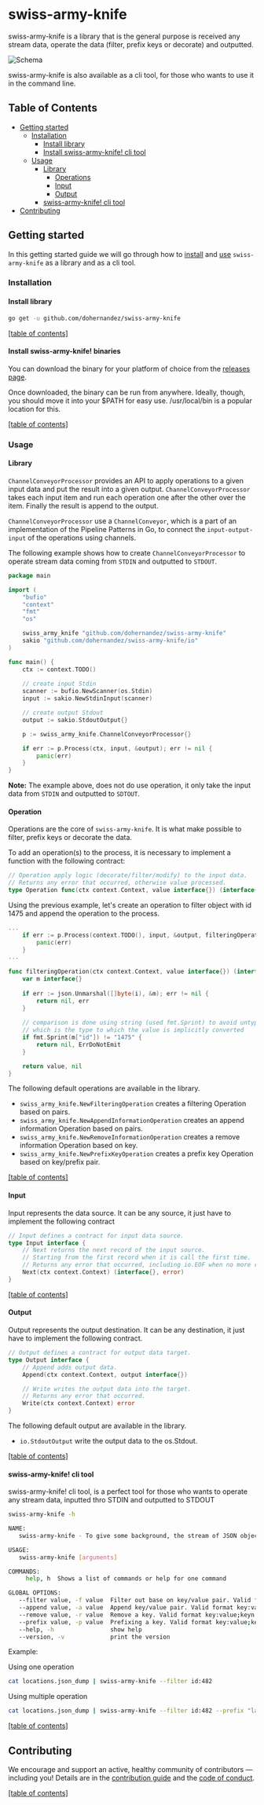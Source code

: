 # swiss-army-knife

swiss-army-knife is a library that is the general purpose is received any stream data, operate the data (filter, prefix keys or decorate) and outputted.

![Schema](schema-process.png)

swiss-army-knife is also available as a cli tool, for those who wants to use it in the command line.

## Table of Contents

- [Getting started](#getting-started)
    - [Installation](#installation)
        - [Install library](#install-library)
        - [Install swiss-army-knife! cli tool](#install-binaries)
    - [Usage](#usage)
        - [Library](#library)
            - [Operations](#operations)
            - [Input](#input)
            - [Output](#output)
        - [swiss-army-knife! cli tool](#swiss-army-knife!-cli-tool)
- [Contributing](#contributing)

## Getting started

In this getting started guide we will go through how to [install](#installation) and [use](#usage) `swiss-army-knife` as a library and as a cli tool. 

### Installation

#### Install library

```bash
go get -u github.com/dohernandez/swiss-army-knife
```

[[table of contents]](#table-of-contents)

<a name="install-binaries"></a>
#### Install swiss-army-knife! binaries

You can download the binary for your platform of choice from the [releases page](https://github.com/dohernandez/swiss-army-knife/releases/latest).

Once downloaded, the binary can be run from anywhere. Ideally, though, you should move it into your $PATH for easy use. /usr/local/bin is a popular location for this.

[[table of contents]](#table-of-contents)

### Usage

#### Library

`ChannelConveyorProcessor` provides an API to apply operations to a given input data and put the result into a given output. `ChannelConveyorProcessor` takes each 
input item and run each operation one after the other over the item. Finally the result is append to the output. 

`ChannelConveyorProcessor` use a `ChannelConveyor`, which is a part of an implementation of the Pipeline Patterns in Go, to connect the `input-output-input` of the operations using channels.

The following example shows how to create `ChannelConveyorProcessor` to operate stream data coming from `STDIN` and outputted to `STDOUT`.

```go
package main

import (
    "bufio"
    "context"
    "fmt"
    "os"

    swiss_army_knife "github.com/dohernandez/swiss-army-knife"
    sakio "github.com/dohernandez/swiss-army-knife/io"
)

func main() {
	ctx := context.TODO()
	
	// create input Stdin
    scanner := bufio.NewScanner(os.Stdin)
    input := sakio.NewStdinInput(scanner)

    // create output Stdout
    output := sakio.StdoutOutput{}

    p := swiss_army_knife.ChannelConveyorProcessor{}

    if err := p.Process(ctx, input, &output); err != nil {
        panic(err)
    }
}
```

**Note:** The example above, does not do use operation, it only take the input data from `STDIN` and outputted to `SDTOUT`.

#### Operation

Operations are the core of `swiss-army-knife`. It is what make possible to filter, prefix keys or decorate the data.

To add an operation(s) to the process, it is necessary to implement a function with the following contract:

```go
// Operation apply logic (decorate/filter/modify) to the input data.
// Returns any error that occurred, otherwise value processed.
type Operation func(ctx context.Context, value interface{}) (interface{}, error)
```

Using the previous example, let's create an operation to filter object with id 1475 and append the operation to the process.

```go
...
    if err := p.Process(context.TODO(), input, &output, filteringOperation); err != nil {
        panic(err)
    }
...
    
func filteringOperation(ctx context.Context, value interface{}) (interface{}, error) {
    var m interface{}
    
    if err := json.Unmarshal([]byte(i), &m); err != nil {
        return nil, err
    }
    
    // comparison is done using string (used fmt.Sprint) to avoid untyped constant
    // which is the type to which the value is implicitly converted
    if fmt.Sprint(m["id"]) != "1475" {
        return nil, ErrDoNotEmit
    }

    return value, nil
}
```

The following default operations are available in the library.

- `swiss_army_knife.NewFilteringOperation` creates a filtering Operation based on pairs.
- `swiss_army_knife.NewAppendInformationOperation` creates an append information Operation based on pairs.
- `swiss_army_knife.NewRemoveInformationOperation` creates a remove information Operation based on key.
- `swiss_army_knife.NewPrefixKeyOperation` creates a prefix key Operation based on key/prefix pair.

[[table of contents]](#table-of-contents)

#### Input

Input represents the data source. It can be any source, it just have to implement the following contract

```go
// Input defines a contract for input data source.
type Input interface {
	// Next returns the next record of the input source.
	// Starting from the first record when it is call the first time.
	// Returns any error that occurred, including io.EOF when no more record is available.
	Next(ctx context.Context) (interface{}, error)
}
```

[[table of contents]](#table-of-contents)

#### Output

Output represents the output destination. It can be any destination, it just have to implement the following contract.

```go
// Output defines a contract for output data target.
type Output interface {
	// Append adds output data.
	Append(ctx context.Context, output interface{})

	// Write writes the output data into the target.
	// Returns any error that occurred.
	Write(ctx context.Context) error
}
```

The following default output are available in the library.

- `io.StdoutOutput` write the output data to the os.Stdout.

[[table of contents]](#table-of-contents)

#### swiss-army-knife! cli tool

swiss-army-knife! cli tool, is a perfect tool for those who wants to operate any stream data, inputted thro STDIN and outputted to STDOUT

```bash
swiss-army-knife -h

NAME:
   swiss-army-knife - To give some background, the stream of JSON objects can be locations updates from drivers, comments about rides etc. 

USAGE:
   swiss-army-knife [arguments]

COMMANDS:
     help, h  Shows a list of commands or help for one command

GLOBAL OPTIONS:
   --filter value, -f value  Filter out base on key/value pair. Valid format key:value;keyn:valuen. Example id:347.
   --append value, -a value  Append key/value pair. Valid format key:value;keyn:valuen. Example id:347.
   --remove value, -r value  Remove a key. Valid format key:value;keyn:valuen. Example id:347.
   --prefix value, -p value  Prefixing a key. Valid format key:value;keyn:valuen. Example id:347.
   --help, -h                show help
   --version, -v             print the version
```

Example:

Using one operation

```bash
cat locations.json_dump | swiss-army-knife --filter id:482
```

Using multiple operation

```bash
cat locations.json_dump | swiss-army-knife --filter id:482 --prefix "lat:c_;lng:c_"
```

[[table of contents]](#table-of-contents)

## Contributing

We encourage and support an active, healthy community of contributors — including you! Details are in the [contribution guide](CONTRIBUTING.md) and the [code of conduct](CODE_OF_CONDUCT.md).


[[table of contents]](#table-of-contents)
